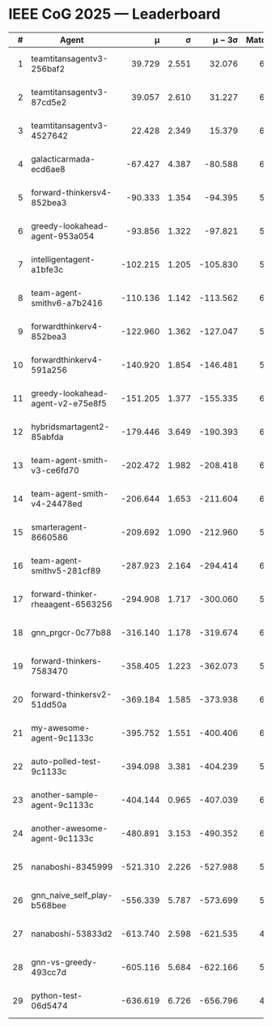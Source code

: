 # IEEE CoG 2025 — Leaderboard

| # | Agent | μ | σ | μ − 3σ | Matches | Updated |
|---:|---|---:|---:|---:|---:|---|
| 1 | teamtitansagentv3-256baf2 | 39.729 | 2.551 | 32.076 | 6348 | 2025-08-19 12:27 |
| 2 | teamtitansagentv3-87cd5e2 | 39.057 | 2.610 | 31.227 | 6332 | 2025-08-19 12:27 |
| 3 | teamtitansagentv3-4527642 | 22.428 | 2.349 | 15.379 | 6136 | 2025-08-19 12:27 |
| 4 | galacticarmada-ecd6ae8 | -67.427 | 4.387 | -80.588 | 6380 | 2025-08-19 12:27 |
| 5 | forward-thinkersv4-852bea3 | -90.333 | 1.354 | -94.395 | 5462 | 2025-08-19 12:27 |
| 6 | greedy-lookahead-agent-953a054 | -93.856 | 1.322 | -97.821 | 5956 | 2025-08-19 12:27 |
| 7 | intelligentagent-a1bfe3c | -102.215 | 1.205 | -105.830 | 5066 | 2025-08-19 12:27 |
| 8 | team-agent-smithv6-a7b2416 | -110.136 | 1.142 | -113.562 | 6040 | 2025-08-19 12:27 |
| 9 | forwardthinkerv4-852bea3 | -122.960 | 1.362 | -127.047 | 5076 | 2025-08-19 12:27 |
| 10 | forwardthinkerv4-591a256 | -140.920 | 1.854 | -146.481 | 5575 | 2025-08-19 12:27 |
| 11 | greedy-lookahead-agent-v2-e75e8f5 | -151.205 | 1.377 | -155.335 | 6296 | 2025-08-19 12:27 |
| 12 | hybridsmartagent2-85abfda | -179.446 | 3.649 | -190.393 | 6000 | 2025-08-19 12:27 |
| 13 | team-agent-smith-v3-ce6fd70 | -202.472 | 1.982 | -208.418 | 6782 | 2025-08-19 12:27 |
| 14 | team-agent-smith-v4-24478ed | -206.644 | 1.653 | -211.604 | 6602 | 2025-08-19 12:27 |
| 15 | smarteragent-8660586 | -209.692 | 1.090 | -212.960 | 5313 | 2025-08-19 12:27 |
| 16 | team-agent-smithv5-281cf89 | -287.923 | 2.164 | -294.414 | 6460 | 2025-08-19 12:27 |
| 17 | forward-thinker-rheaagent-6563256 | -294.908 | 1.717 | -300.060 | 5882 | 2025-08-19 12:27 |
| 18 | gnn_prgcr-0c77b88 | -316.140 | 1.178 | -319.674 | 6070 | 2025-08-19 12:27 |
| 19 | forward-thinkers-7583470 | -358.405 | 1.223 | -362.073 | 5580 | 2025-08-19 12:27 |
| 20 | forward-thinkersv2-51dd50a | -369.184 | 1.585 | -373.938 | 6382 | 2025-08-19 12:27 |
| 21 | my-awesome-agent-9c1133c | -395.752 | 1.551 | -400.406 | 6620 | 2025-08-19 12:27 |
| 22 | auto-polled-test-9c1133c | -394.098 | 3.381 | -404.239 | 5780 | 2025-08-19 12:27 |
| 23 | another-sample-agent-9c1133c | -404.144 | 0.965 | -407.039 | 6140 | 2025-08-19 12:27 |
| 24 | another-awesome-agent-9c1133c | -480.891 | 3.153 | -490.352 | 6720 | 2025-08-19 12:27 |
| 25 | nanaboshi-8345999 | -521.310 | 2.226 | -527.988 | 5320 | 2025-08-19 12:27 |
| 26 | gnn_naive_self_play-b568bee | -556.339 | 5.787 | -573.699 | 5200 | 2025-08-19 12:27 |
| 27 | nanaboshi-53833d2 | -613.740 | 2.598 | -621.535 | 4660 | 2025-08-19 12:27 |
| 28 | gnn-vs-greedy-493cc7d | -605.116 | 5.684 | -622.166 | 5200 | 2025-08-19 12:27 |
| 29 | python-test-06d5474 | -636.619 | 6.726 | -656.796 | 4990 | 2025-08-19 12:27 |
